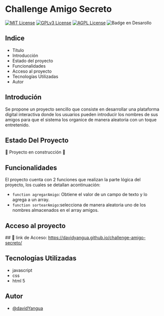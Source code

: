 # Challenge Amigo Secreto



[![MIT License](https://img.shields.io/badge/License-MIT-green.svg)](https://choosealicense.com/licenses/mit/)
[![GPLv3 License](https://img.shields.io/badge/License-GPL%20v3-yellow.svg)](https://opensource.org/licenses/)
[![AGPL License](https://img.shields.io/badge/license-AGPL-blue.svg)](http://www.gnu.org/licenses/agpl-3.0)
![Badge en Desarollo](https://img.shields.io/badge/STATUS-EN%20DESAROLLO-green)


## Indice
- Título 
- Introducción
- Estado del proyecto
- Funcionalidades
- Acceso al proyecto
- Tecnologías Utilizadas
- Autor

  
## Introdución
Se propone un proyecto sencillo que consiste en desarrollar una plataforma digital interactiva donde los usuarios pueden introducir los nombres de sus amigos para que el sistema los organice de manera aleatoria con un toque entretenido.


## Estado Del Proyecto
:construction: Proyecto en construcción :construction:


## Funcionalidades
El proyecto cuenta con 2 funciones que realizan la parte lógica del proyecto, los cuales se detallan acontinuación:
- `function agregarAmigo`: Obtiene el valor de un campo de texto y lo agrega a un array.
- `function sortearAmigo`:selecciona de manera aleatoria uno de los nombres almacenados en el array amigos.


## Acceso al proyecto
\## 📁 link de Acceso: https://davidyangua.github.io/challenge-amigo-secreto/ 


## Tecnologías Utilizadas
- javascript
- css
- html 5

## Autor

- [@davidYangua](https://github.com/davidYangua)